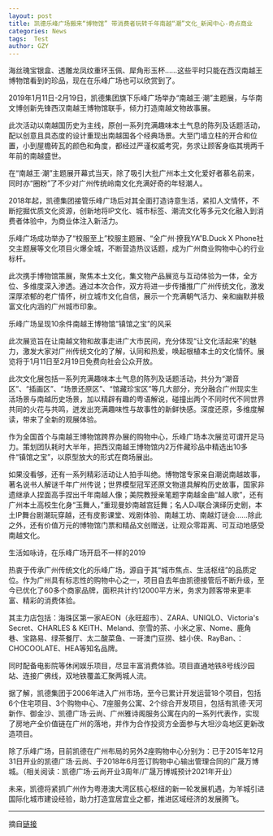```yaml
---
layout: post
title: 凯德乐峰广场搬来“博物馆” 带消费者玩转千年南越“潮”文化_新闻中心-奇点商业
categories: News
tags:  Test
author: GZY
---
```


海丝瑰宝银盒、透雕龙凤纹重环玉佩、犀角形玉杯……这些平时只能在西汉南越王博物馆看到的珍品，现在在乐峰广场也可以欣赏到了。

2019年1月11日-2月19日，凯德集团旗下乐峰广场举办“南越王·潮”主题展，与华南文博创新先锋西汉南越王博物馆联手，倾力打造南越文物故事展。

此次活动以南越国历史为主线，原创一系列充满趣味本土气息的陈列及话题活动，配以创意且具态度的设计重现出南越国各个经典场景。大至门墙立柱的开合和位置，小到屋檐砖瓦的颜色和角度，都经过严谨权威考究，务求让顾客身临其境两千年前的南越盛世。

在“南越王·潮”主题展开幕式当天，除了吸引大批广州本土文化爱好者慕名前来，同时亦“圈粉”了不少对广州传统岭南文化充满好奇的年轻潮人。



2018年起，凯德集团接管乐峰广场后对其全面打造诗意生活，紧扣人文情怀，不断挖掘优质文化资源，创新地将IP文化、城市标签、潮流文化等多元文化融入到消费者体验中，为商业体注入新活力。

乐峰广场成功举办了“校服至上”校服主题展、“全广州·撩我YA”B.Duck X Phone社交主题展等文化项目火爆全城，不断营造热议话题，成为广州商业购物中心的行业标杆。

此次携手博物馆策展，聚焦本土文化，集文物产品展览与互动体验为一体，全方位、多维度深入渗透。通过本次合作，双方将进一步传播推广广州传统文化，激发深厚浓郁的老广情怀，树立城市文化自信，展示一个充满朝气活力、亲和幽默并极富文化内涵的广州城市印象。

乐峰广场呈现10余件南越王博物馆“镇馆之宝”的风采

此次展览旨在让南越文物和故事走进广大市民间，充分体现“让文化活起来”的魅力，激发大家对广州传统文化的了解，认同和热爱，唤起根植本土的文化情怀。展览将于1月11日至2月19日免费向社会公众开放。

此次文化展包括一系列充满趣味本土气息的陈列及话题活动，共分为“潮音区”、“插画区”、“场景还原区”、“馆藏珍宝区”等几大部分，充分融合广州现实生活场景与南越历史场景，加以精辟有趣的粤语解说，碰撞出两个不同时代不同世界共同的火花与共鸣，迸发出充满趣味性与故事性的新鲜快感。深度还原，多维度解读，带来了全新的观展体验。



作为全国首个与南越王博物馆跨界办展的购物中心，乐峰广场本次展览可谓开足马力。策划团队耗时大半年，把西汉南越王博物馆内2万件藏珍品中精选出10多件“镇馆之宝”，以原型放大的形式在商场展出。



如果没看够，还有一系列精彩活动让人拍手叫绝。博物馆专家亲自潮说南越故事，著名说书人解谜千年广州传说；世界模型冠军还原文物道具解构历史故事，国家非遗继承人捏面高手捏出千年南越人像；美院教授亲笔题字南越金曲“越人歌”，还有广州本土高校生化身“玉舞人，”重现曼妙南越宫廷舞；名人DJ联合演绎历史剧，本土IP舞台剧潮玩穿越，还有皮影课堂、戏剧体验、南越工坊、南越灯谜会……除此之外，还有价值万元的博物馆门票和精品文创赠送，让观众零距离、可互动地感受南越文化。



生活如咏诗，在乐峰广场开启不一样的2019

热衷于传承广州传统文化的乐峰广场，源自于其“城市焦点、生活枢纽”的品质定位。作为广州具有标志性的购物中心之一，项目自去年由凯德接管后不断升级，至今已优化了60多个商家品牌，面积共计约12000平方米，务求为顾客带来更丰富、精彩的消费体验。

其主力店包括：海珠区第一家AEON（永旺超市）、ZARA、UNIQLO、Victoria's Secret、CHARLES & KEITH、Meland、奈雪的茶、小米之家、Nome、鹿角巷、宝路易、绿茶餐厅、太二酸菜鱼、一哥澳门豆捞、蛙小侠、RayBan、：CHOCOOLATE、HEA等知名品牌。

同时配备电影院等休闲娱乐项目，尽显丰富消费体验。项目直通地铁8号线沙园站、连接广佛线，双地铁覆盖汇聚两城人流。

据了解，凯德集团于2006年进入广州市场，至今已累计开发运营18个项目，包括6个住宅项目、3个购物中心、7座服务公寓、2个综合开发项目，包括有凯德·天河新作、御金沙、凯德广场·云尚、广州雅诗阁服务公寓在内的一系列代表作，实现了房地产全价值链在广州的落地，并作为合作投资方全面参与大坦沙岛地区更新改造项目。

除了乐峰广场，目前凯德在广州布局的另外2座购物中心分别为：已于2015年12月31日开业的凯德广场·云尚、于2018年6月签订购物中心输出管理合同的广晟万博城。（相关阅读：凯德广场·云尚开业3周年/广晟万博城预计2021年开业）

未来，凯德将紧抓广州作为粤港澳大湾区核心枢纽的新一轮发展机遇，为羊城引进国际化城市建设经验，助力打造宜居宜业之都，推进区域经济的发展腾飞。





*****

摘自[链接](http://gz.iqidian.com/news/24kuaixun/2019_01_17-51844106_0.html)